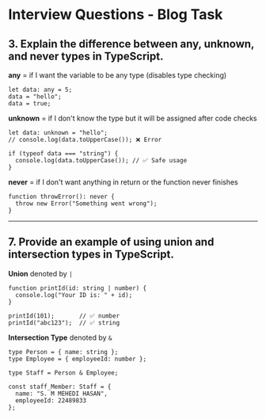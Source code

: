 <h1>Interview Questions - Blog Task</h1>

<h2>3. Explain the difference between any, unknown, and never types in TypeScript.</h2>

<p><strong>any</strong> = if I want the variable to be any type (disables type checking)</p>

<pre><code>let data: any = 5;
data = "hello";
data = true;
</code></pre>

<p><strong>unknown</strong> = if I don't know the type but it will be assigned after code checks</p>

<pre><code>let data: unknown = "hello";
// console.log(data.toUpperCase()); ❌ Error

if (typeof data === "string") {
  console.log(data.toUpperCase()); // ✅ Safe usage
}
</code></pre>

<p><strong>never</strong> = if I don't want anything in return or the function never finishes</p>

<pre><code>function throwError(): never {
  throw new Error("Something went wrong");
}
</code></pre>

<hr/>

<h2>7. Provide an example of using union and intersection types in TypeScript.</h2>

<p><strong>Union</strong> denoted by <code>|</code></p>

<pre><code>function printId(id: string | number) {
  console.log("Your ID is: " + id);
}

printId(101);       // ✅ number
printId("abc123");  // ✅ string
</code></pre>

<p><strong>Intersection Type</strong> denoted by <code>&</code></p>

<pre><code>type Person = { name: string };
type Employee = { employeeId: number };

type Staff = Person & Employee;

const staff_Member: Staff = {
  name: "S. M MEHEDI HASAN",
  employeeId: 22489833
};
</code></pre>
